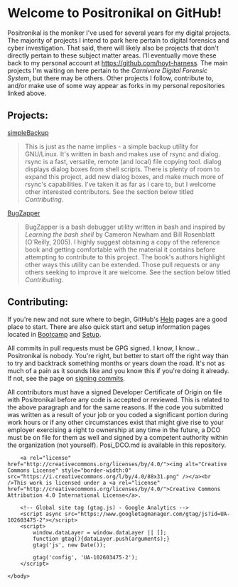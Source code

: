 <html>
    <head>
    </head>
    <body>
        <h1>Welcome to Positronikal on GitHub!</h1>
            <p>
                Positronikal is the moniker I've used for several years for my digital projects. The majority of projects I intend to park here pertain to digital forensics and cyber investigation. That said, there will likely also be projects that don't directly pertain to these subject matter areas. I'll eventually move these back to my personal account at <a href="https://github.com/hoyt-harness">https://github.com/hoyt-harness</a>. The main projects I'm waiting on here pertain to the <cite>Carnivore Digital Forensic System</cite>, but there may be others. Other projects I follow, contribute to, and/or make use of some way appear as forks in my personal repositories linked above.
            </p>
        <h2>Projects:</h2>
            <p>
                <a href="https://github.com/Positronikal/simpleBackup">simpleBackup</a>
                <blockquote>
                    This is just as the name implies - a simple backup utility for GNU/Linux. It's written in bash and makes use of rsync and dialog. rsync is a fast, versatile, remote (and local) file copying tool. dialog displays dialog boxes from shell scripts. There is plenty of room to expand this project, add new dialog boxes, and make much more of rsync's capabilities. I've taken it as far as I care to, but I welcome other interested contributors. See the section below titled <cite>Contributing</cite>.
                </blockquote>
            </p>
             <p>
                <a href="https://github.com/Positronikal/BugZapper">BugZapper</a>
                <blockquote>
                    BugZapper is a bash debugger utility written in bash and inspired by <cite>Learning the bash shell</cite> by Cameron Newham and Bill Rosenblatt (O'Reilly, 2005). I highly suggest obtaining a copy of the reference book and getting comfortable with the material it contains before attempting to contribute to this project. The book's authors highlight other ways this utility can be extended. Those pull requests or any others seeking to improve it are welcome. See the section below titled <cite>Contributing</cite>.
                </blockquote>
            </p>
        <h2>Contributing:</h2>
            <p>
                If you're new and not sure where to begin, GitHub's <a href="https://help.github.com/">Help</a> pages are a good place to start. There are also quick start and setup information pages located in <a href="https://help.github.com/categories/bootcamp/">Bootcamp</a> and <a href="https://help.github.com/categories/setup">Setup</a>.
            </p>
            <p>
                All commits in pull requests must be GPG signed. I know, I know... Positronikal is nobody. You're right, but better to start off the right way than to try and backtrack something months or years down the road. It's not as much of a pain as it sounds like and you know this if you're doing it already. If not, see the page on <a href="https://help.github.com/articles/signing-commits-with-gpg">signing commits</a>.
            </p>
            <p>
                All contributors must have a signed Developer Certificate of Origin on file with Positronikal before any code is accepted or reviewed. This is related to the above paragraph and for the same reasons. If the code you submitted was written as a result of your job or you coded a significant portion during work hours or if any other circumstances exist that might give rise to your employer exercising a right to ownership at any time in the future, a DCO must be on file for them as well and signed by a competent authority within the organization (not yourself). Posi_DCO.md is available in this repository.
            </p>

        <a rel="license" href="http://creativecommons.org/licenses/by/4.0/"><img alt="Creative Commons License" style="border-width:0" src="https://i.creativecommons.org/l/by/4.0/88x31.png" /></a><br />This work is licensed under a <a rel="license" href="http://creativecommons.org/licenses/by/4.0/">Creative Commons Attribution 4.0 International License</a>.

        <!-- Global site tag (gtag.js) - Google Analytics -->
        <script async src="https://www.googletagmanager.com/gtag/js?id=UA-102603475-2"></script>
        <script>
            window.dataLayer = window.dataLayer || [];
            function gtag(){dataLayer.push(arguments);}
            gtag('js', new Date());

            gtag('config', 'UA-102603475-2');
        </script>

    </body>
</html>
